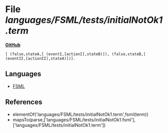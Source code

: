 # File _languages/FSML/tests/initialNotOk1.term_
**[GitHub](https://github.com/softlang/yas/blob/master/languages/FSML/tests/initialNotOk1.term)**
```
[ (false,stateA,[ (eventI,[actionI],stateB)]), (false,stateB,[ (eventII,[actionII],stateA)])].
```

## Languages
* [FSML](../languages/FSML.md)

## References
* elementOf('languages/FSML/tests/initialNotOk1.term',fsml(term))
* mapsTo(parse,['languages/FSML/tests/initialNotOk1.fsml'],['languages/FSML/tests/initialNotOk1.term'])
